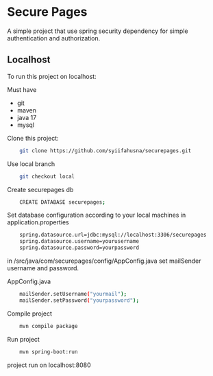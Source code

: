 
# Secure Pages

A simple project that use spring security dependency for simple authentication and authorization.


## Localhost

To run this project on localhost:

Must have
- git
- maven
- java 17
- mysql

Clone this project:

```bash
    git clone https://github.com/syiifahusna/securepages.git
```

Use local branch 
```bash
    git checkout local
```

Create securepages db
```bash
    CREATE DATABASE securepages;
```

Set database configuration according to your local machines in application.properties
```bash
    spring.datasource.url=jdbc:mysql://localhost:3306/securepages
    spring.datasource.username=yourusername
    spring.datasource.password=yourpassword
```

in /src/java/com/securepages/config/AppConfig.java set mailSender username and password.

AppConfig.java
```bash
    mailSender.setUsername("yourmail");
    mailSender.setPassword("yourpassword");
```

Compile project
```bash
    mvn compile package
```

Run project
```bash
    mvn spring-boot:run
```


project run on localhost:8080
